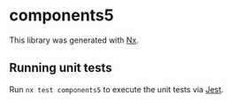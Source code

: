 # components5

This library was generated with [Nx](https://nx.dev).

## Running unit tests

Run `nx test components5` to execute the unit tests via [Jest](https://jestjs.io).
